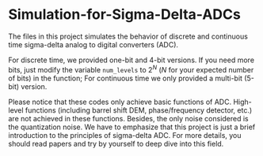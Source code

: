 # Simulation-for-Sigma-Delta-ADCs

The files in this project simulates the behavior of discrete and continuous time sigma-delta analog to digital converters (ADC). 

For discrete time, we provided one-bit and 4-bit versions. If you need more bits, just modify the variable `num_levels` to $2^N$ ($N$ for your expected number of bits) in the function; For continuous time we only provided a multi-bit (5-bit) version. 

Please notice that these codes only achieve basic functions of ADC. High-level functions (including barrel shift DEM, phase/frequency detector, etc.) are not achieved in these functions. Besides, the only noise considered is the quantization noise. We have to emphasize that this project is just a brief introduction to the principles of sigma-delta ADC. For more details, you should read papers and try by yourself to deep dive into this field.
